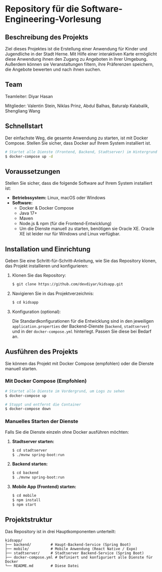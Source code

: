 # Repository für die Software-Engineering-Vorlesung

## Beschreibung des Projekts

Ziel dieses Projektes ist die Erstellung einer Anwendung für Kinder und Jugendliche in der Stadt Herne.
Mit Hilfe einer interaktiven Karte ermöglicht diese Anwendung ihnen den Zugang zu Angeboten in ihrer Umgebung.
Außerdem können sie Veranstaltungen filtern, ihre Präferenzen speichern, die Angebote bewerten und nach ihnen suchen.

## Team

Teamleiter: Diyar Hasan

Mitglieder: Valentin Stein, Niklas Prinz, Abdul Balhas, Baturalp Kalabalik, Shengliang Wang


## Schnellstart

Der einfachste Weg, die gesamte Anwendung zu starten, ist mit Docker Compose. Stellen Sie sicher, dass Docker auf Ihrem System installiert ist.

```bash
# Startet alle Dienste (Frontend, Backend, Stadtserver) im Hintergrund
$ docker-compose up -d
```

## Voraussetzungen

Stellen Sie sicher, dass die folgende Software auf Ihrem System installiert ist:

*   **Betriebssystem:** Linux, macOS oder Windows
*   **Software:**
    *   Docker & Docker Compose
    *   Java 17+
    *   Maven
    *   Node.js & npm (für die Frontend-Entwicklung)
    *   Um die Dienste manuell zu starten, benötigen sie Oracle XE. Oracle XE ist leider nur für Windows und Linux verfügbar.

## Installation und Einrichtung

Geben Sie eine Schritt-für-Schritt-Anleitung, wie Sie das Repository klonen, das Projekt installieren und konfigurieren:

1.  Klonen Sie das Repository:
    ```bash
    $ git clone https://github.com/devdiyar/kidsapp.git
    ```

2.  Navigieren Sie in das Projektverzeichnis:
    ```bash
    $ cd kidsapp
    ```

3.  Konfiguration (optional):

    Die Standardkonfigurationen für die Entwicklung sind in den jeweiligen `application.properties` der Backend-Dienste (`backend`, `stadtserver`) und in der `docker-compose.yml` hinterlegt. Passen Sie diese bei Bedarf an.

## Ausführen des Projekts

Sie können das Projekt mit Docker Compose (empfohlen) oder die Dienste manuell starten.

### Mit Docker Compose (Empfohlen)

```bash
# Startet alle Dienste im Vordergrund, um Logs zu sehen
$ docker-compose up

# Stoppt und entfernt die Container
$ docker-compose down
```

### Manuelles Starten der Dienste

Falls Sie die Dienste einzeln ohne Docker ausführen möchten:

1.  **Stadtserver starten:**
    ```bash
    $ cd stadtserver
    $ ./mvnw spring-boot:run
    ```

2.  **Backend starten:**
    ```bash
    $ cd backend
    $ ./mvnw spring-boot:run
    ```

3.  **Mobile App (Frontend) starten:**
    ```bash
    $ cd mobile
    $ npm install
    $ npm start
    ```

## Projektstruktur
Das Repository ist in drei Hauptkomponenten unterteilt:

```
kidsapp/
├── backend/         # Haupt-Backend-Service (Spring Boot)
├── mobile/          # Mobile Anwendung (React Native / Expo)
├── stadtserver/     # Stadtserver Backend-Service (Spring Boot)
├── docker-compose.yml # Definiert und konfiguriert alle Dienste für Docker
└── README.md        # Diese Datei
```